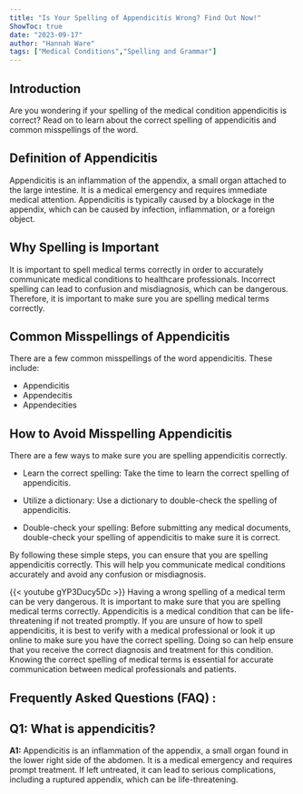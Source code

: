 ```yaml
---
title: "Is Your Spelling of Appendicitis Wrong? Find Out Now!"
ShowToc: true 
date: "2023-09-17"
author: "Hannah Ware" 
tags: ["Medical Conditions","Spelling and Grammar"]
---
```

## Introduction

Are you wondering if your spelling of the medical condition appendicitis is correct? Read on to learn about the correct spelling of appendicitis and common misspellings of the word.

## Definition of Appendicitis

Appendicitis is an inflammation of the appendix, a small organ attached to the large intestine. It is a medical emergency and requires immediate medical attention. Appendicitis is typically caused by a blockage in the appendix, which can be caused by infection, inflammation, or a foreign object.

## Why Spelling is Important

It is important to spell medical terms correctly in order to accurately communicate medical conditions to healthcare professionals. Incorrect spelling can lead to confusion and misdiagnosis, which can be dangerous. Therefore, it is important to make sure you are spelling medical terms correctly.

## Common Misspellings of Appendicitis

There are a few common misspellings of the word appendicitis. These include:

- Appendicitis
- Appendecitis
- Appendecities

## How to Avoid Misspelling Appendicitis

There are a few ways to make sure you are spelling appendicitis correctly. 

- Learn the correct spelling: Take the time to learn the correct spelling of appendicitis.

- Utilize a dictionary: Use a dictionary to double-check the spelling of appendicitis.

- Double-check your spelling: Before submitting any medical documents, double-check your spelling of appendicitis to make sure it is correct.

By following these simple steps, you can ensure that you are spelling appendicitis correctly. This will help you communicate medical conditions accurately and avoid any confusion or misdiagnosis.

{{< youtube gYP3Ducy5Dc >}} 
Having a wrong spelling of a medical term can be very dangerous. It is important to make sure that you are spelling medical terms correctly. Appendicitis is a medical condition that can be life-threatening if not treated promptly. If you are unsure of how to spell appendicitis, it is best to verify with a medical professional or look it up online to make sure you have the correct spelling. Doing so can help ensure that you receive the correct diagnosis and treatment for this condition. Knowing the correct spelling of medical terms is essential for accurate communication between medical professionals and patients.

## Frequently Asked Questions (FAQ) :
## Q1: What is appendicitis?

**A1:** Appendicitis is an inflammation of the appendix, a small organ found in the lower right side of the abdomen. It is a medical emergency and requires prompt treatment. If left untreated, it can lead to serious complications, including a ruptured appendix, which can be life-threatening.





